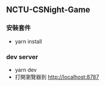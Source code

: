 ## NCTU-CSNight-Game

### 安裝套件
- yarn install
 
### dev server
- yarn dev
- 打開瀏覽器到 [http://localhost:8787](http://localhost:8787)

